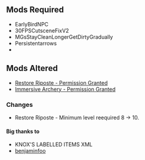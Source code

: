 ## Mods Required
* EarlyBirdNPC
* 30FPSCutsceneFixV2
* MGsStayCleanLongerGetDirtyGradually
* Persistentarrows
* 


## Mods Altered
* [Restore Riposte - Permission Granted](https://www.nexusmods.com/kingdomcomedeliverance/mods/1765)
* [Immersive Archery - Permission Granted](https://www.nexusmods.com/kingdomcomedeliverance/mods/1419)





### Changes

* Restore Riposte - Minimum level reequired 8 -> 10.




#### Big thanks to
* KNOX'S LABELLED ITEMS XML
* [benjaminfoo](https://github.com/benjaminfoo/kcd_coding_guide)


